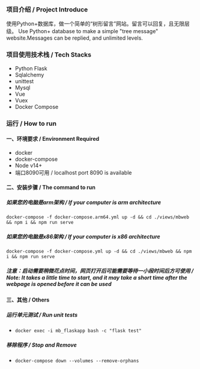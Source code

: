 ### 项目介绍 / Project Introduce
使用Python+数据库，做一个简单的“树形留言”网站。留言可以回复，且无限层级。
Use Python+ database to make a simple "tree message" website.Messages can be replied, and unlimited levels.

### 项目使用技术栈 / Tech Stacks
- Python Flask
- Sqlalchemy
- unittest
- Mysql
- Vue
- Vuex
- Docker Compose

### 运行 / How to run

#### 一、环境要求 / Environment Required
- docker
- docker-compose
- Node v14+
- 端口8090可用 / localhost port 8090 is available

#### 二、安装步骤 / The command to run
##### 如果您的电脑是arm架构 / If your computer is arm architecture
`docker-compose -f docker-compose.arm64.yml up -d && cd ./views/mbweb && npm i && npm run serve`
##### 如果您的电脑是x86架构 / If your computer is x86 architecture
`docker-compose -f docker-compose.yml up -d && cd ./views/mbweb && npm i && npm run serve`
##### 注意：启动需要稍微花点时间，网页打开后可能需要等待一小段时间后方可使用 / Note: It takes a little time to start, and it may take a short time after the webpage is opened before it can be used

#### 三、其他 / Others
##### 运行单元测试 / Run unit tests
- `docker exec -i mb_flaskapp bash -c "flask test"`
##### 移除程序 / Stop and Remove
- `docker-compose down --volumes --remove-orphans`

